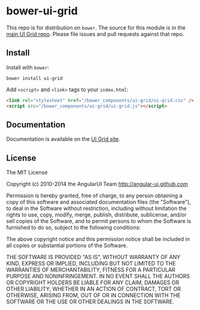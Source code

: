 # bower-ui-grid

This repo is for distribution on `bower`. The source for this module is in the
[main UI Grid repo](https://github.com/angular-ui/ng-grid).
Please file issues and pull requests against that repo.

## Install

Install with `bower`:

```shell
bower install ui-grid
```

Add `<script>` and `<link>` tags to your `index.html`:

```html
<link rel="stylesheet" href="/bower_components/ui-grid/ui-grid.css" />
<script src="/bower_components/ui-grid/ui-grid.js"></script>
```

## Documentation

Documentation is available on the
[UI Grid site](http://ui-grid.info/).

## License

The MIT License

Copyright (c) 2010-2014 the AngularUI Team http://angular-ui.github.com

Permission is hereby granted, free of charge, to any person obtaining a copy
of this software and associated documentation files (the "Software"), to deal
in the Software without restriction, including without limitation the rights
to use, copy, modify, merge, publish, distribute, sublicense, and/or sell
copies of the Software, and to permit persons to whom the Software is
furnished to do so, subject to the following conditions:

The above copyright notice and this permission notice shall be included in
all copies or substantial portions of the Software.

THE SOFTWARE IS PROVIDED "AS IS", WITHOUT WARRANTY OF ANY KIND, EXPRESS OR
IMPLIED, INCLUDING BUT NOT LIMITED TO THE WARRANTIES OF MERCHANTABILITY,
FITNESS FOR A PARTICULAR PURPOSE AND NONINFRINGEMENT. IN NO EVENT SHALL THE
AUTHORS OR COPYRIGHT HOLDERS BE LIABLE FOR ANY CLAIM, DAMAGES OR OTHER
LIABILITY, WHETHER IN AN ACTION OF CONTRACT, TORT OR OTHERWISE, ARISING FROM,
OUT OF OR IN CONNECTION WITH THE SOFTWARE OR THE USE OR OTHER DEALINGS IN
THE SOFTWARE.

